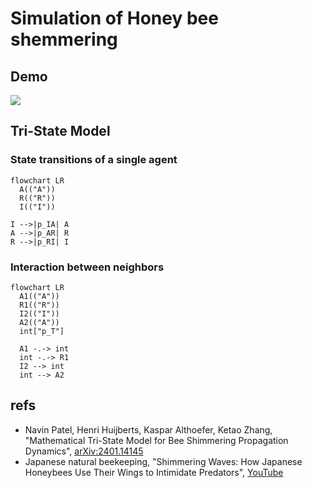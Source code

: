# Simulation of Honey bee shemmering

## Demo

<img src="demo.gif">

## Tri-State Model

### State transitions of a single agent
```mermaid
flowchart LR
  A(("A"))
  R(("R"))
  I(("I"))

I -->|p_IA| A
A -->|p_AR| R
R -->|p_RI| I
```

### Interaction between neighbors

```mermaid
flowchart LR
  A1(("A"))
  R1(("R"))
  I2(("I"))
  A2(("A"))
  int["p_T"]

  A1 -.-> int
  int -.-> R1
  I2 --> int
  int --> A2
```

## refs
- Navin Patel, Henri Huijberts, Kaspar Althoefer, Ketao Zhang, "Mathematical Tri-State Model for Bee Shimmering Propagation Dynamics", [arXiv:2401.14145](https://arxiv.org/abs/2401.14145)
- Japanese natural beekeeping, "Shimmering Waves: How Japanese Honeybees Use Their Wings to Intimidate Predators", [YouTube](https://www.youtube.com/watch?v=Y8k7mTQoIhw) 
